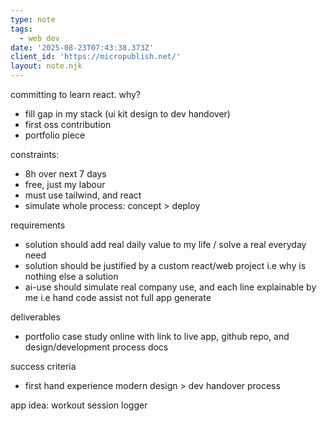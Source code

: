 ```yaml
---
type: note
tags:
  - web dev
date: '2025-08-23T07:43:38.373Z'
client_id: 'https://micropublish.net/'
layout: note.njk
---
```

committing to learn react. why?
- fill gap in my stack (ui kit design to dev handover)
- first oss contribution
- portfolio piece

constraints:
- 8h over next 7 days
- free, just my labour
- must use tailwind, and react
- simulate whole process: concept > deploy

requirements
- solution should add real daily value to my life / solve a real everyday need
- solution should be justified by a custom react/web project i.e why is nothing else a solution
- ai-use should simulate real company use, and each line explainable by me i.e hand code assist not full app generate 

deliverables
- portfolio case study online with link to live app, github repo, and design/development process docs

success criteria
- first hand experience modern design > dev handover process


app idea: workout session logger
